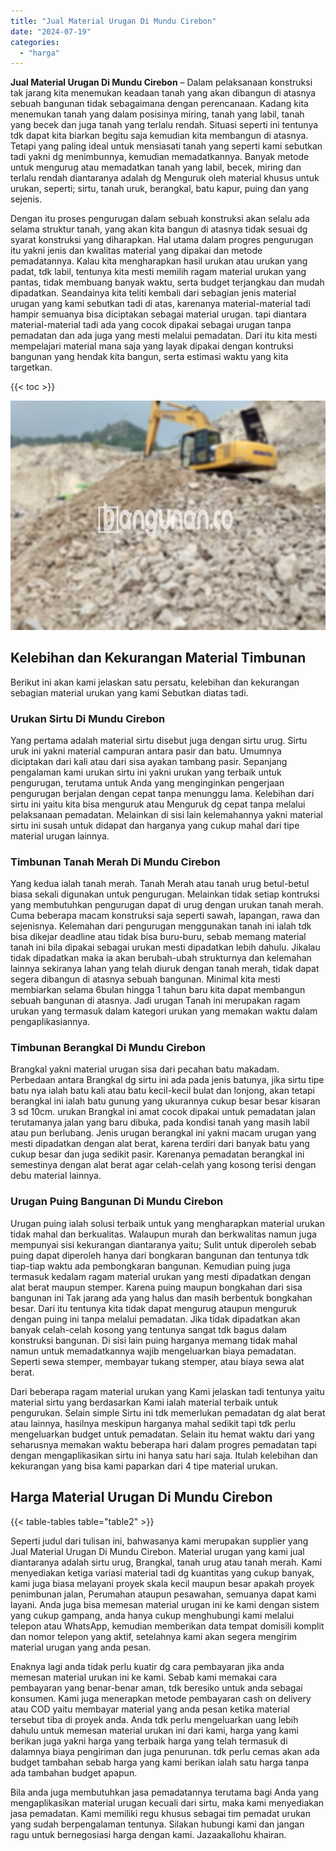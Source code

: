 ```yaml
---
title: "Jual Material Urugan Di Mundu Cirebon"
date: "2024-07-19"
categories: 
  - "harga"
---
```


**Jual Material Urugan Di Mundu Cirebon** – Dalam pelaksanaan konstruksi tak jarang kita menemukan keadaan tanah yang akan dibangun di atasnya sebuah bangunan tidak sebagaimana dengan perencanaan. Kadang kita menemukan tanah yang dalam posisinya miring, tanah yang labil, tanah yang becek dan juga tanah yang terlalu rendah. Situasi seperti ini tentunya tdk dapat kita biarkan begitu saja kemudian kita membangun di atasnya. Tetapi yang paling ideal untuk mensiasati tanah yang seperti kami sebutkan tadi yakni dg menimbunnya, kemudian memadatkannya. Banyak metode untuk mengurug atau memadatkan tanah yang labil, becek, miring dan terlalu rendah diantaranya adalah dg Menguruk oleh material khusus untuk urukan, seperti; sirtu, tanah uruk, berangkal, batu kapur, puing dan yang sejenis.

Dengan itu proses pengurugan dalam sebuah konstruksi akan selalu ada selama struktur tanah, yang akan kita bangun di atasnya tidak sesuai dg syarat konstruksi yang diharapkan. Hal utama dalam progres pengurugan itu yakni jenis dan kwalitas material yang dipakai dan metode pemadatannya. Kalau kita mengharapkan hasil urukan atau urukan yang padat, tdk labil, tentunya kita mesti memilih ragam material urukan yang pantas, tidak membuang banyak waktu, serta budget terjangkau dan mudah dipadatkan. Seandainya kita teliti kembali dari sebagian jenis material urugan yang kami sebutkan tadi di atas, karenanya material-material tadi hampir semuanya bisa diciptakan sebagai material urugan. tapi diantara material-material tadi ada yang cocok dipakai sebagai urugan tanpa pemadatan dan ada juga yang mesti melalui pemadatan. Dari itu kita mesti mempelajari material mana saja yang layak dipakai dengan kontruksi bangunan yang hendak kita bangun, serta estimasi waktu yang kita targetkan.

{{< toc >}}

![Jual Material Urugan Di Mundu Cirebon](/images/jual-urugan-39.png)

## Kelebihan dan Kekurangan Material Timbunan

Berikut ini akan kami jelaskan satu persatu, kelebihan dan kekurangan sebagian material urukan yang kami Sebutkan diatas tadi.

### Urukan Sirtu Di Mundu Cirebon

Yang pertama adalah material sirtu disebut juga dengan sirtu urug. Sirtu uruk ini yakni material campuran antara pasir dan batu. Umumnya diciptakan dari kali atau dari sisa ayakan tambang pasir. Sepanjang pengalaman kami urukan sirtu ini yakni urukan yang terbaik untuk pengurugan, terutama untuk Anda yang menginginkan pengerjaan pengurugan berjalan dengan cepat tanpa menunggu lama. Kelebihan dari sirtu ini yaitu kita bisa menguruk atau Menguruk dg cepat tanpa melalui pelaksanaan pemadatan. Melainkan di sisi lain kelemahannya yakni material sirtu ini susah untuk didapat dan harganya yang cukup mahal dari tipe material urugan lainnya.

### Timbunan Tanah Merah Di Mundu Cirebon

Yang kedua ialah tanah merah. Tanah Merah atau tanah urug betul-betul biasa sekali digunakan untuk pengurugan. Melainkan tidak setiap kontruksi yang membutuhkan pengurugan dapat di urug dengan urukan tanah merah. Cuma beberapa macam konstruksi saja seperti sawah, lapangan, rawa dan sejenisnya. Kelemahan dari pengurugan menggunakan tanah ini ialah tdk bisa dikejar deadline atau tidak bisa buru-buru, sebab memang material tanah ini bila dipakai sebagai urukan mesti dipadatkan lebih dahulu. Jikalau tidak dipadatkan maka ia akan berubah-ubah strukturnya dan kelemahan lainnya sekiranya lahan yang telah diuruk dengan tanah merah, tidak dapat segera dibangun di atasnya sebuah bangunan. Minimal kita mesti membiarkan selama 6bulan hingga 1 tahun baru kita dapat membangun sebuah bangunan di atasnya. Jadi urugan Tanah ini merupakan ragam urukan yang termasuk dalam kategori urukan yang memakan waktu dalam pengaplikasiannya.

### Timbunan Berangkal Di Mundu Cirebon

Brangkal yakni material urugan sisa dari pecahan batu makadam. Perbedaan antara Brangkal dg sirtu ini ada pada jenis batunya, jika sirtu tipe batu nya ialah batu kali atau batu kecil-kecil bulat dan lonjong, akan tetapi berangkal ini ialah batu gunung yang ukurannya cukup besar besar kisaran 3 sd 10cm. urukan Brangkal ini amat cocok dipakai untuk pemadatan jalan terutamanya jalan yang baru dibuka, pada kondisi tanah yang masih labil atau pun berlubang. Jenis urugan berangkal ini yakni macam urugan yang mesti dipadatkan dengan alat berat, karena terdiri dari banyak batu yang cukup besar dan juga sedikit pasir. Karenanya pemadatan berangkal ini semestinya dengan alat berat agar celah-celah yang kosong terisi dengan debu material lainnya.

### Urugan Puing Bangunan Di Mundu Cirebon

Urugan puing ialah solusi terbaik untuk yang mengharapkan material urukan tidak mahal dan berkualitas. Walaupun murah dan berkwalitas namun juga mempunyai sisi kekurangan diantaranya yaitu; Sulit untuk diperoleh sebab puing dapat diperoleh hanya dari bongkaran bangunan dan tentunya tdk tiap-tiap waktu ada pembongkaran bangunan. Kemudian puing juga termasuk kedalam ragam material urukan yang mesti dipadatkan dengan alat berat maupun stemper. Karena puing maupun bongkahan dari sisa bangunan ini Tak jarang ada yang halus dan masih berbentuk bongkahan besar. Dari itu tentunya kita tidak dapat mengurug ataupun menguruk dengan puing ini tanpa melalui pemadatan. Jika tidak dipadatkan akan banyak celah-celah kosong yang tentunya sangat tdk bagus dalam konstruksi bangunan. Di sisi lain puing harganya memang tidak mahal namun untuk memadatkannya wajib mengeluarkan biaya pemadatan. Seperti sewa stemper, membayar tukang stemper, atau biaya sewa alat berat.

Dari beberapa ragam material urukan yang Kami jelaskan tadi tentunya yaitu material sirtu yang berdasarkan Kami ialah material terbaik untuk pengurukan. Selain simple Sirtu ini tdk memerlukan pemadatan dg alat berat atau lainnya, hasilnya meskipun harganya mahal sedikit tapi tdk perlu mengeluarkan budget untuk pemadatan. Selain itu hemat waktu dari yang seharusnya memakan waktu beberapa hari dalam progres pemadatan tapi dengan mengaplikasikan sirtu ini hanya satu hari saja. Itulah kelebihan dan kekurangan yang bisa kami paparkan dari 4 tipe material urukan.

## Harga Material Urugan Di Mundu Cirebon

{{< table-tables table="table2" >}}

Seperti judul dari tulisan ini, bahwasanya kami merupakan supplier yang Jual Material Urugan Di Mundu Cirebon. Material urugan yang kami jual diantaranya adalah sirtu urug, Brangkal, tanah urug atau tanah merah. Kami menyediakan ketiga variasi material tadi dg kuantitas yang cukup banyak, kami juga biasa melayani proyek skala kecil maupun besar apakah proyek penimbunan jalan, Perumahan ataupun pesawahan, semuanya dapat kami layani. Anda juga bisa memesan material urugan ini ke kami dengan sistem yang cukup gampang, anda hanya cukup menghubungi kami melalui telepon atau WhatsApp, kemudian memberikan data tempat domisili komplit dan nomor telepon yang aktif, setelahnya kami akan segera mengirim material urugan yang anda pesan.

Enaknya lagi anda tidak perlu kuatir dg cara pembayaran jika anda memesan material urukan ini ke kami. Sebab kami memakai cara pembayaran yang benar-benar aman, tdk beresiko untuk anda sebagai konsumen. Kami juga menerapkan metode pembayaran cash on delivery atau COD yaitu membayar material yang anda pesan ketika material tersebut tiba di proyek anda. Anda tdk perlu mengeluarkan uang lebih dahulu untuk memesan material urukan ini dari kami, harga yang kami berikan juga yakni harga yang terbaik harga yang telah termasuk di dalamnya biaya pengiriman dan juga penurunan. tdk perlu cemas akan ada budget tambahan sebab harga yang kami berikan ialah satu harga tanpa ada tambahan budget apapun.

Bila anda juga membutuhkan jasa pemadatannya terutama bagi Anda yang mengaplikasikan material urugan kecuali dari sirtu, maka kami menyediakan jasa pemadatan. Kami memiliki regu khusus sebagai tim pemadat urukan yang sudah berpengalaman tentunya. Silakan hubungi kami dan jangan ragu untuk bernegosiasi harga dengan kami. Jazaakallohu khairan.
